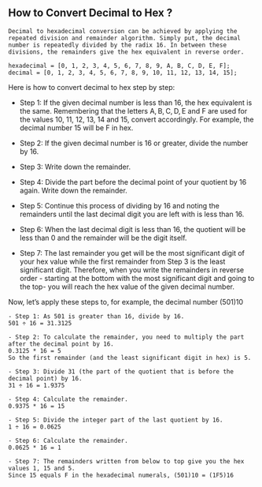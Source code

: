 ## How to Convert Decimal to Hex ?

    Decimal to hexadecimal conversion can be achieved by applying the repeated division and remainder algorithm. Simply put, the decimal number is repeatedly divided by the radix 16. In between these divisions, the remainders give the hex equivalent in reverse order.

```
hexadecimal = [0, 1, 2, 3, 4, 5, 6, 7, 8, 9, A, B, C, D, E, F];
decimal = [0, 1, 2, 3, 4, 5, 6, 7, 8, 9, 10, 11, 12, 13, 14, 15];
```

Here is how to convert decimal to hex step by step:

- Step 1: If the given decimal number is less than 16, the hex equivalent is the
  same. Remembering that the letters A, B, C, D, E and F are used for the values
  10, 11, 12, 13, 14 and 15, convert accordingly. For example, the decimal
  number 15 will be F in hex.

- Step 2: If the given decimal number is 16 or greater, divide the number by 16.

- Step 3: Write down the remainder.

- Step 4: Divide the part before the decimal point of your quotient by 16 again.
  Write down the remainder.

- Step 5: Continue this process of dividing by 16 and noting the remainders
  until the last decimal digit you are left with is less than 16.

- Step 6: When the last decimal digit is less than 16, the quotient will be less
  than 0 and the remainder will be the digit itself.

- Step 7: The last remainder you get will be the most significant digit of your
  hex value while the first remainder from Step 3 is the least significant
  digit. Therefore, when you write the remainders in reverse order - starting at
  the bottom with the most significant digit and going to the top- you will
  reach the hex value of the given decimal number.

Now, let’s apply these steps to, for example, the decimal number (501)10

```
- Step 1: As 501 is greater than 16, divide by 16.
501 ÷ 16 = 31.3125

- Step 2: To calculate the remainder, you need to multiply the part after the decimal point by 16.
0.3125 * 16 = 5
So the first remainder (and the least significant digit in hex) is 5.

- Step 3: Divide 31 (the part of the quotient that is before the decimal point) by 16.
31 ÷ 16 = 1.9375

- Step 4: Calculate the remainder.
0.9375 * 16 = 15

- Step 5: Divide the integer part of the last quotient by 16.
1 ÷ 16 = 0.0625

- Step 6: Calculate the remainder.
0.0625 * 16 = 1

- Step 7: The remainders written from below to top give you the hex values 1, 15 and 5.
Since 15 equals F in the hexadecimal numerals, (501)10 = (1F5)16
```
